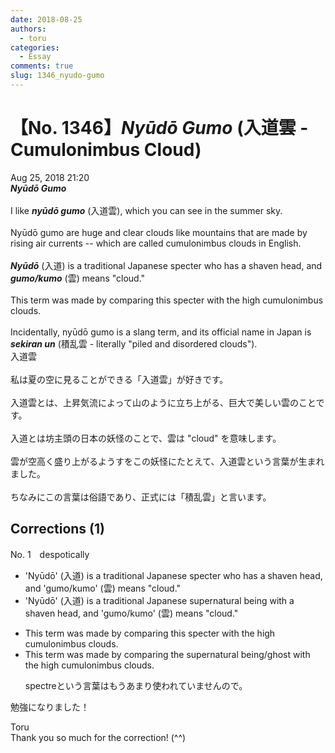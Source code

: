 ```yaml
---
date: 2018-08-25
authors:
  - toru
categories:
  - Essay
comments: true
slug: 1346_nyudo-gumo
---
```


# 【No. 1346】<strong><em>Nyūdō Gumo</strong></em> (入道雲 - Cumulonimbus Cloud)
<div class="date">Aug 25, 2018 21:20</div>
<div id="post"><div id="body_show_ori">
<strong><em>Nyūdō Gumo</strong></em><br/><br/>I like <strong><em>nyūdō gumo</em></strong> (入道雲), which you can see in the summer sky.<br/><br/>Nyūdō gumo are huge and clear clouds like mountains that are made by rising air currents -- which are called cumulonimbus clouds in English.<br/><br/><strong><em>Nyūdō</em></strong> (入道) is a traditional Japanese specter who has a shaven head, and <strong><em>gumo/kumo</em></strong> (雲) means "cloud."<br/><br/>This term was made by comparing this specter with the high cumulonimbus clouds.<br/><br/>Incidentally, nyūdō gumo is a slang term, and its official name in Japan is <strong><em>sekiran un</em></strong> (積乱雲 - literally "piled and disordered clouds").
</div></div>

<!-- more -->

<div id="post_ja"><div id="body_show_mo">
入道雲<br/><br/>私は夏の空に見ることができる「入道雲」が好きです。<br/><br/>入道雲とは、上昇気流によって山のように立ち上がる、巨大で美しい雲のことです。<br/><br/>入道とは坊主頭の日本の妖怪のことで、雲は "cloud" を意味します。<br/><br/>雲が空高く盛り上がるようすをこの妖怪にたとえて、入道雲という言葉が生まれました。<br/><br/>ちなみにこの言葉は俗語であり、正式には「積乱雲」と言います。
</div></div>

## Corrections (1)
<div id="block"><div class="first_name"> No. 1　<span class="just_name">despotically</span></div><div id="block2">
<ul class="correction_field">
<li class="incorrect">'Nyūdō' (入道) is a traditional Japanese specter who has a shaven head, and 'gumo/kumo' (雲) means "cloud."</li>
<li class="corrected correct">
'Nyūdō' (入道) is a traditional Japanese supernatural being with a shaven head, and 'gumo/kumo' (雲) means "cloud."
</li>
</ul>
<ul class="correction_field">
<li class="incorrect">This term was made by comparing this specter with the high cumulonimbus clouds.</li>
<li class="corrected correct">
This term was made by comparing the supernatural being/ghost with the high cumulonimbus clouds.
<p class="correction_comment">spectreという言葉はもうあまり使われていませんので。</p>
</li>
</ul>
<p class="comment_small">
 勉強になりました！
</p>

</div><div class="name"><span class="just_name">Toru</span><br>
Thank you so much for the correction! (^^)
</div>
</div>
